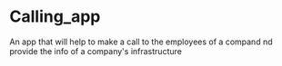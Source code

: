 # Calling_app
An app that will help to make a call to the employees of a compand nd provide the info of a company's infrastructure

